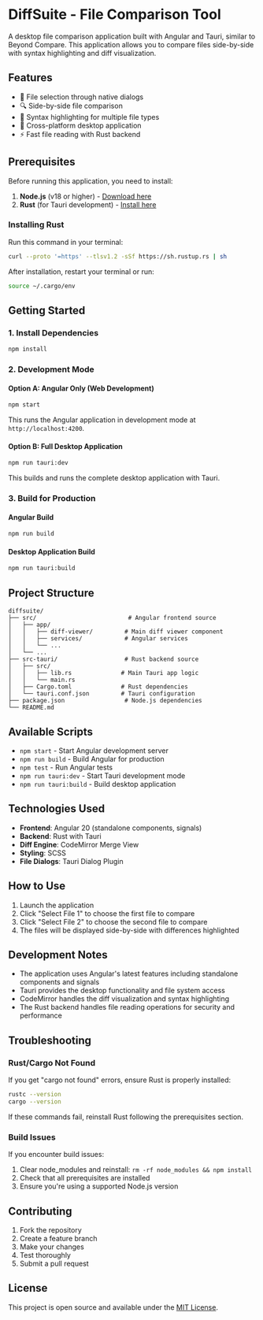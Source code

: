 # DiffSuite - File Comparison Tool

A desktop file comparison application built with Angular and Tauri, similar to Beyond Compare. This application allows you to compare files side-by-side with syntax highlighting and diff visualization.

## Features

- 📁 File selection through native dialogs
- 🔍 Side-by-side file comparison
- 🎨 Syntax highlighting for multiple file types
- 📱 Cross-platform desktop application
- ⚡ Fast file reading with Rust backend

## Prerequisites

Before running this application, you need to install:

1. **Node.js** (v18 or higher) - [Download here](https://nodejs.org/)
2. **Rust** (for Tauri development) - [Install here](https://rustup.rs/)

### Installing Rust

Run this command in your terminal:

```bash
curl --proto '=https' --tlsv1.2 -sSf https://sh.rustup.rs | sh
```

After installation, restart your terminal or run:

```bash
source ~/.cargo/env
```

## Getting Started

### 1. Install Dependencies

```bash
npm install
```

### 2. Development Mode

#### Option A: Angular Only (Web Development)
```bash
npm start
```

This runs the Angular application in development mode at `http://localhost:4200`.

#### Option B: Full Desktop Application
```bash
npm run tauri:dev
```

This builds and runs the complete desktop application with Tauri.

### 3. Build for Production

#### Angular Build
```bash
npm run build
```

#### Desktop Application Build
```bash
npm run tauri:build
```

## Project Structure

```
diffsuite/
├── src/                          # Angular frontend source
│   ├── app/
│   │   ├── diff-viewer/         # Main diff viewer component
│   │   ├── services/            # Angular services
│   │   └── ...
│   └── ...
├── src-tauri/                   # Rust backend source
│   ├── src/
│   │   ├── lib.rs              # Main Tauri app logic
│   │   └── main.rs
│   ├── Cargo.toml              # Rust dependencies
│   └── tauri.conf.json         # Tauri configuration
├── package.json                 # Node.js dependencies
└── README.md
```

## Available Scripts

- `npm start` - Start Angular development server
- `npm run build` - Build Angular for production
- `npm test` - Run Angular tests
- `npm run tauri:dev` - Start Tauri development mode
- `npm run tauri:build` - Build desktop application

## Technologies Used

- **Frontend**: Angular 20 (standalone components, signals)
- **Backend**: Rust with Tauri
- **Diff Engine**: CodeMirror Merge View
- **Styling**: SCSS
- **File Dialogs**: Tauri Dialog Plugin

## How to Use

1. Launch the application
2. Click "Select File 1" to choose the first file to compare
3. Click "Select File 2" to choose the second file to compare
4. The files will be displayed side-by-side with differences highlighted

## Development Notes

- The application uses Angular's latest features including standalone components and signals
- Tauri provides the desktop functionality and file system access
- CodeMirror handles the diff visualization and syntax highlighting
- The Rust backend handles file reading operations for security and performance

## Troubleshooting

### Rust/Cargo Not Found
If you get "cargo not found" errors, ensure Rust is properly installed:

```bash
rustc --version
cargo --version
```

If these commands fail, reinstall Rust following the prerequisites section.

### Build Issues
If you encounter build issues:

1. Clear node_modules and reinstall: `rm -rf node_modules && npm install`
2. Check that all prerequisites are installed
3. Ensure you're using a supported Node.js version

## Contributing

1. Fork the repository
2. Create a feature branch
3. Make your changes
4. Test thoroughly
5. Submit a pull request

## License

This project is open source and available under the [MIT License](LICENSE).
